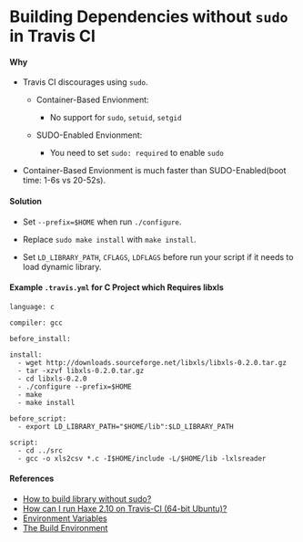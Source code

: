 # Building Dependencies without `sudo` in Travis CI

#### Why
* Travis CI discourages using `sudo`.
  * Container-Based Envionment:
    * No support for `sudo`, `setuid`, `setgid`

  * SUDO-Enabled Envionment:
    * You need to set `sudo: required` to enable `sudo`

* Container-Based Envionment is much faster than SUDO-Enabled(boot time: 1-6s vs 20-52s).

#### Solution

* Set `--prefix=$HOME` when run `./configure`.

* Replace `sudo make install` with `make install`.

* Set `LD_LIBRARY_PATH`, `CFLAGS`, `LDFLAGS` before run your script if it needs to load dynamic library.

#### Example `.travis.yml` for C Project which Requires libxls

    language: c

    compiler: gcc

    before_install:

    install:
      - wget http://downloads.sourceforge.net/libxls/libxls-0.2.0.tar.gz
      - tar -xzvf libxls-0.2.0.tar.gz
      - cd libxls-0.2.0
      - ./configure --prefix=$HOME
      - make
      - make install

    before_script:
      - export LD_LIBRARY_PATH="$HOME/lib":$LD_LIBRARY_PATH

    script:
      - cd ../src
      - gcc -o xls2csv *.c -I$HOME/include -L/$HOME/lib -lxlsreader

#### References
* [How to build library without sudo?](http://www.howtobuildsoftware.com/index.php/how-do/bSGZ/ld-travis-ci-configure-travis-how-to-build-library-without-sudo)
* [How can I run Haxe 2.10 on Travis-CI (64-bit Ubuntu)?](http://stackoverflow.com/questions/27137351/how-can-i-run-haxe-2-10-on-travis-ci-64-bit-ubuntu)
* [Environment Variables](https://docs.travis-ci.com/user/environment-variables/)
* [The Build Environment](https://docs.travis-ci.com/user/ci-environment/)
